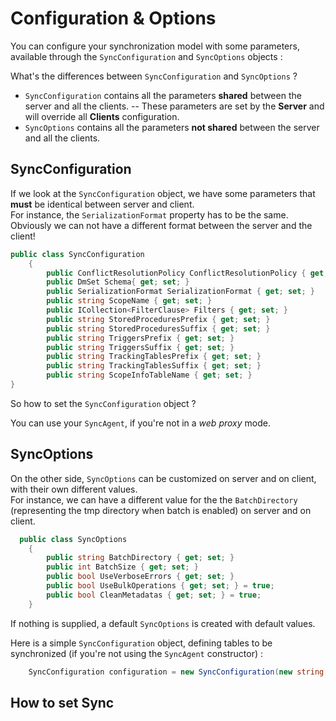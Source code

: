 # Configuration & Options

You can configure your synchronization model with some parameters, available through the `SyncConfiguration` and `SyncOptions` objects :  

What's the differences between `SyncConfiguration` and `SyncOptions` ?
- `SyncConfiguration` contains all the parameters **shared** between the server and all the clients.
-- These parameters are set by the **Server** and will override all **Clients** configuration.
- `SyncOptions` contains all the parameters **not shared** between the server and all the clients.

## SyncConfiguration

If we look at the `SyncConfiguration` object, we have some parameters that **must** be identical between server and client.   
For instance, the `SerializationFormat` property has to be the same. Obviously we can not have a different format between the server and the client! 

``` csharp
public class SyncConfiguration
    {
        public ConflictResolutionPolicy ConflictResolutionPolicy { get; set; } 
        public DmSet Schema{ get; set; }
        public SerializationFormat SerializationFormat { get; set; }
        public string ScopeName { get; set; }
        public ICollection<FilterClause> Filters { get; set; }
        public string StoredProceduresPrefix { get; set; }
        public string StoredProceduresSuffix { get; set; }
        public string TriggersPrefix { get; set; }
        public string TriggersSuffix { get; set; }
        public string TrackingTablesPrefix { get; set; }
        public string TrackingTablesSuffix { get; set; }
        public string ScopeInfoTableName { get; set; } 
}
```

So how to set the `SyncConfiguration` object ?  

You can use your `SyncAgent`, if you're not in a *web proxy* mode.  




## SyncOptions
On the other side, `SyncOptions` can be customized on server and on client, with their own different values.   
For instance, we can have a different value for the the `BatchDirectory` (representing the tmp directory when batch is enabled) on server and on client.

``` csharp
  public class SyncOptions
    {
        public string BatchDirectory { get; set; }
        public int BatchSize { get; set; }
        public bool UseVerboseErrors { get; set; }
        public bool UseBulkOperations { get; set; } = true;
        public bool CleanMetadatas { get; set; } = true;
    }
```

If nothing is supplied, a default `SyncOptions` is created with default values.

Here is a simple `SyncConfiguration` object, defining tables to be synchronized (if you're not using the `SyncAgent` constructor) :
``` cs
    SyncConfiguration configuration = new SyncConfiguration(new string[] { "Customer", "Address", "CustomerAddress" });
```

## How to set Sync
